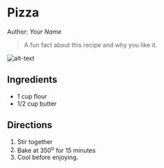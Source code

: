 # Pizza

Author: *Your Name*

> A fun fact about this recipe and why you like it.

![alt-text](images/sample.png)

<!-- If your image is too big, you can use HTML -->
<!-- <img src="images/sample.png" width=250> -->

## Ingredients

* 1 cup flour
* 1/2 cup butter


## Directions

1. Stir together
1. Bake at 350<sup>o</sup> for 15 minutes
1. Cool before enjoying.
